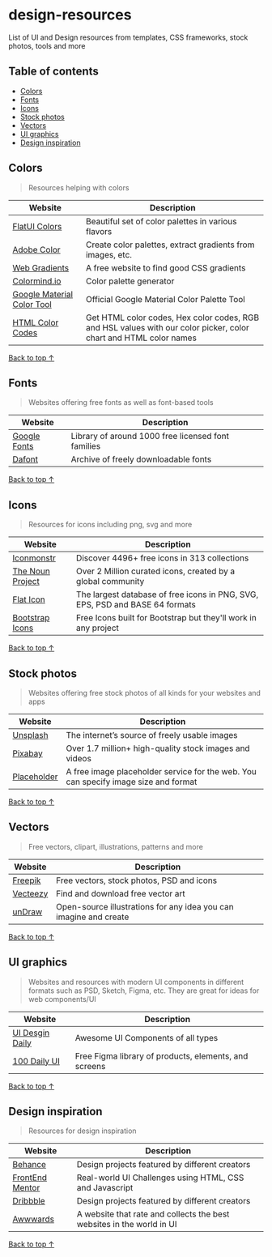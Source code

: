 # design-resources
List of UI and Design resources from templates, CSS frameworks, stock photos, tools and more

## Table of contents
* [Colors](#Colors)
* [Fonts](#Fonts)
* [Icons](#Icons)
* [Stock photos](#Stock-photos)
* [Vectors](#Vectors)
* [UI graphics](#UI-graphics)
* [Design inspiration](#Design-inspiration)

## Colors
> Resources helping with colors

Website | Description
------------ | -------------
[FlatUI Colors](https://flatuicolors.com/) | Beautiful set of color palettes in various flavors
[Adobe Color](https://color.adobe.com/create) | Create color palettes, extract gradients from images, etc.
[Web Gradients](https://webgradients.com/) | A free website to find good CSS gradients
[Colormind.io](http://colormind.io/) | Color palette generator
[Google Material Color Tool](https://material.io/resources/color/) | Official Google Material Color Palette Tool
[HTML Color Codes](https://htmlcolorcodes.com/) | Get HTML color codes, Hex color codes, RGB and HSL values with our color picker, color chart and HTML color names

[Back to top ↑](#Table-of-contents)

## Fonts
> Websites offering free fonts as well as font-based tools

Website | Description
------------ | -------------
[Google Fonts](https://fonts.google.com/) | Library of around 1000 free licensed font families
[Dafont](https://www.dafont.com/) | Archive of freely downloadable fonts

[Back to top ↑](#Table-of-contents)

## Icons
> Resources for icons including png, svg and more

Website | Description
------------ | -------------
[Iconmonstr](https://iconmonstr.com/) | Discover 4496+ free icons in 313 collections
[The Noun Project](https://thenounproject.com/) | Over 2 Million curated icons, created by a global community
[Flat Icon](https://www.flaticon.com/) | The largest database of free icons in PNG, SVG, EPS, PSD and BASE 64 formats
[Bootstrap Icons](https://icons.getbootstrap.com/) | Free Icons built for Bootstrap but they'll work in any project

[Back to top ↑](#Table-of-contents)

## Stock photos
> Websites offering free stock photos of all kinds for your websites and apps

Website | Description
------------ | -------------
[Unsplash](https://unsplash.com/) | The internet’s source of freely usable images
[Pixabay](https://pixabay.com/) | Over 1.7 million+ high-quality stock images and videos
[Placeholder](https://placeholder.com/) | A free image placeholder service for the web. You can specify image size and format

[Back to top ↑](#Table-of-contents)

## Vectors
> Free vectors, clipart, illustrations, patterns and more

Website | Description
------------ | -------------
[Freepik](https://www.freepik.com/) | Free vectors, stock photos, PSD and icons
[Vecteezy](https://www.vecteezy.com/) | Find and download free vector art
[unDraw](https://undraw.co/) | Open-source illustrations for any idea you can imagine and create

[Back to top ↑](#Table-of-contents)

## UI graphics
> Websites and resources with modern UI components in different formats such as PSD, Sketch, Figma, etc. 
> They are great for ideas for web components/UI

Website | Description
------------ | -------------
[UI Desgin Daily](https://uidesigndaily.com/) | Awesome UI Components of all types
[100 Daily UI](https://100dailyui.webflow.io/) | Free Figma library of products, elements, and screens

[Back to top ↑](#Table-of-contents)

## Design inspiration
> Resources for design inspiration

Website | Description
------------ | -------------
[Behance](https://unsplash.com/) | Design projects featured by different creators
[FrontEnd Mentor](https://www.frontendmentor.io/) | Real-world UI Challenges using HTML, CSS and Javascript
[Dribbble](https://dribbble.com/) | Design projects featured by different creators
[Awwwards](https://www.awwwards.com/) | A website that rate and collects the best websites in the world in UI

[Back to top ↑](#Table-of-contents)
